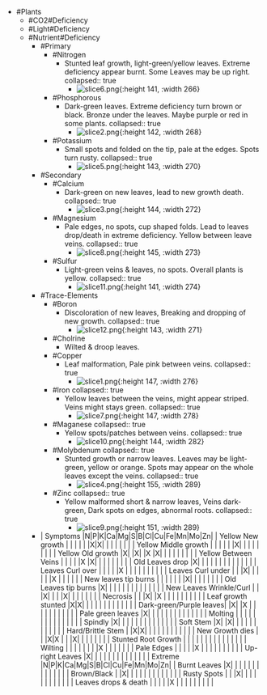 - #Plants
	- #CO2#Deficiency
	- #Light#Deficiency
	- #Nutrient#Deficiency
		- #Primary
			- #Nitrogen
				- Stunted leaf growth, light-green/yellow leaves. Extreme deficiency appear burnt. Some Leaves may be up right.
				  collapsed:: true
					- ![slice6.png](../assets/slice6_1672610144042_0.png){:height 141, :width 266}
			- #Phosphorous
				- Dark-green leaves. Extreme deficiency turn brown or black. Bronze under the leaves. Maybe purple or red in some plants.
				  collapsed:: true
					- ![slice2.png](../assets/slice2_1672610160012_0.png){:height 142, :width 268}
			- #Potassium
				- Small spots and folded on the tip, pale at the edges. Spots turn rusty.
				  collapsed:: true
					- ![slice5.png](../assets/slice5_1672610166079_0.png){:height 143, :width 270}
		- #Secondary
			- #Calcium
				- Dark-green on new leaves, lead to new growth death.
				  collapsed:: true
					- ![slice3.png](../assets/slice3_1672610182703_0.png){:height 144, :width 272}
			- #Magnesium
				- Pale edges, no spots, cup shaped folds. Lead to leaves drop/death in extreme deficiency. Yellow between leave veins.
				  collapsed:: true
					- ![slice8.png](../assets/slice8_1672610191798_0.png){:height 145, :width 273}
			- #Sulfur
				- Light-green veins & leaves, no spots. Overall plants is yellow.
				  collapsed:: true
					- ![slice11.png](../assets/slice11_1672610200804_0.png){:height 141, :width 274}
		- #Trace-Elements
			- #Boron
				- Discoloration of new leaves, Breaking and dropping of new growth.
				  collapsed:: true
					- ![slice12.png](../assets/slice12_1672610207854_0.png){:height 143, :width 271}
			- #Cholrine
				- Wilted & droop leaves.
			- #Copper
				- Leaf malformation, Pale pink between veins.
				  collapsed:: true
					- ![slice1.png](../assets/slice1_1672610083579_0.png){:height 147, :width 276}
			- #Iron
			  collapsed:: true
				- Yellow leaves between the veins, might appear striped. Veins might stays green.
				  collapsed:: true
					- ![slice7.png](../assets/slice7_1672610220215_0.png){:height 147, :width 278}
			- #Maganese
			  collapsed:: true
				- Yellow spots/patches between veins.
				  collapsed:: true
					- ![slice10.png](../assets/slice10_1672610234961_0.png){:height 144, :width 282}
			- #Molybdenum
			  collapsed:: true
				- Stunted growth or narrow leaves. Leaves may be light-green, yellow or orange. Spots may appear on the whole leaves except the veins.
				  collapsed:: true
					- ![slice4.png](../assets/slice4_1672610243211_0.png){:height 155, :width 289}
			- #Zinc
			  collapsed:: true
				- Yellow malformed short & narrow leaves, Veins dark-green, Dark spots on edges, abnormal roots.
				  collapsed:: true
					- ![slice9.png](../assets/slice9_1672610253586_0.png){:height 151, :width 289}
		- | Symptoms                |N|P|K|Ca|Mg|S|B|Cl|Cu|Fe|Mn|Mo|Zn|
		  | Yellow New growth       | | | |  |  |X|X|  |  |  |  |  |  |
		  | Yellow Middle growth    | | | |  |  |X| |  |  |  |  |  |  |
		  | Yellow Old growth       |X| |X|  |X |X| |  |  |  |  |  |  |
		  | Yellow Between Veins    | | | |  |X |X| |  |  |  |  |  |  |
		  | Old Leaves drop         |X| | |  |  | | |  |  |  |  |  |  |
		  | Leaves Curl over        | | | |  |X | | |  |  |  |  |  |  |
		  | Leaves Curl under       | | |X|  |  | | |  |X |  |  |  |  |
		  | New leaves tip burns    | | | |  |  | |X|  |  |  |  |  |  |
		  | Old Leaves tip burns    |X| | |  |  | | |  |  |  |  |  |  |
		  | New Leaves Wrinkle/Curl | | |X|  |  | |X|  |  |  |  |  |  |
		  | Necrosis                | | |X|  |X | | |  |  |  |  |  |  |
		  | Leaf growth stunted     |X|X| |  |  | | |  |  |  |  |  |  |
		  | Dark-green/Purple leaves| |X| |X |  | | |  |  |  |  |  |  |
		  | Pale green leaves       |X| | |  |  | | |  |  |  |  |  |  |
		  | Molting                 | | | |  |  | | |  |  |  |  |  |  |
		  | Spindly                 |X| | |  |  | | |  |  |  |  |  |  |
		  | Soft Stem               |X| |X|  |  | | |  |  |  |  |  |  |
		  | Hard/Brittle Stem       | |X|X|  |  | | |  |  |  |  |  |  |
		  | New Growth dies         | | |X|X |  | |X|  |  |  |  |  |  |
		  | Stunted Root Growth     | | | |  |  | | |  |  |  |  |  |  |
		  | Wilting                 | | | |  |  | | |X |  |  |  |  |  |
		  | Pale Edges              | | | |  |X | | |  |  |  |  |  |  |
		  | Up-right Leaves         |X| | |  |  | | |  |  |  |  |  |  |
		  | Extreme                 |N|P|K|Ca|Mg|S|B|Cl|Cu|Fe|Mn|Mo|Zn|
		  | Burnt Leaves            |X| | |  |  | | |  |  |  |  |  |  |
		  | Brown/Black             | |X| |  |  | | |  |  |  |  |  |  |
		  | Rusty Spots             | | |X|  |  | | |  |  |  |  |  |  |
		  | Leaves drops & death    | | | |  |X | | |  |  |  |  |  |  |
